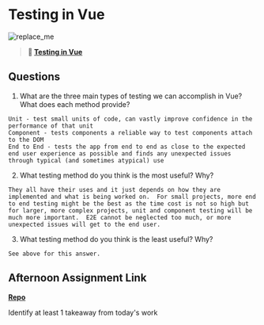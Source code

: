 # Testing in Vue

![replace_me](https://codeworks.blob.core.windows.net/public/assets/img/illustrations/placeholder.svg)

> **📖 [Testing in Vue](https://codeworksacademy.com/fs-student-guide/resources/wk8-9/04-Vue-Testing)**

## Questions

1. What are the three main types of testing we can accomplish in Vue? What does each method provide?
```
Unit - test small units of code, can vastly improve confidence in the performance of that unit
Component - tests components a reliable way to test components attach to the DOM
End to End - tests the app from end to end as close to the expected end user experience as possible and finds any unexpected issues through typical (and sometimes atypical) use
```
2. What testing method do you think is the most useful? Why?
```
They all have their uses and it just depends on how they are implemented and what is being worked on.  For small projects, more end to end testing might be the best as the time cost is not so high but for larger, more complex projects, unit and component testing will be much more important.  E2E cannot be neglected too much, or more unexpected issues will get to the end user.
```
3. What testing method do you think is the least useful? Why?
```
See above for this answer.
```
## Afternoon Assignment Link

**[Repo](https://github.com/coombsab/digital-dungeons)**

Identify at least 1 takeaway from today's work
```

```